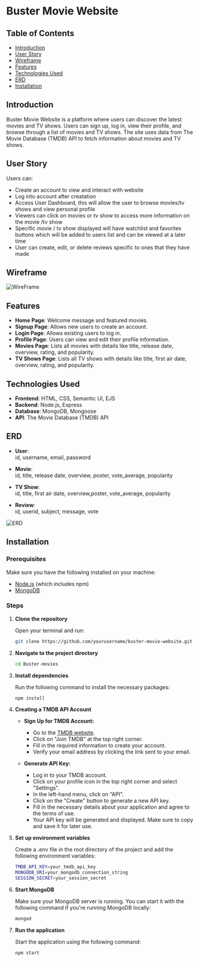 # Buster Movie Website

## Table of Contents

- [Introduction](#introduction)
- [User Story](#user-story)
- [Wireframe](#wireframe)
- [Features](#features)
- [Technologies Used](#technologies-used)
- [ERD](#erd)
- [Installation](#installation)

## Introduction

Buster Movie Website is a platform where users can discover the latest movies and TV shows. Users can sign up, log in, view their profile, and browse through a list of movies and TV shows. The site uses data from The Movie Database (TMDB) API to fetch information about movies and TV shows.

## User Story

Users can:

- Create an account to view and interact with website
- Log into account after creatation
- Access User Dashboard, this will allow the user to browse movies/tv shows and view personal profile
- Viewers can click on movies or tv show to access more information on the movie /tv show
- Specific movie / tv show displayed will have watchlist and favorites buttons which will be added to users list and can be viewed at a later time
- User can create, edit, or delete reviews specific to ones that they have made

## Wireframe

![WireFrame](/public/img/coral_wireframe.png)

## Features

- **Home Page**: Welcome message and featured movies.
- **Signup Page**: Allows new users to create an account.
- **Login Page**: Allows existing users to log in.
- **Profile Page**: Users can view and edit their profile information.
- **Movies Page**: Lists all movies with details like title, release date, overview, rating, and popularity.
- **TV Shows Page**: Lists all TV shows with details like title, first air date, overview, rating, and popularity.

## Technologies Used

- **Frontend**: HTML, CSS, Semantic UI, EJS
- **Backend**: Node.js, Express
- **Database**: MongoDB, Mongoose
- **API**: The Movie Database (TMDB) API

## ERD

- **User**:
  <br>id, username, email, password

- **Movie**:
  <br>id, title, release date, overview, poster, vote_average, popularity

- **TV Show**:
  <br>id, title, first air date, overview,poster, vote_average, popularity
- **Review**:
  <br>id, userid, subject, message, vote

![ERD](/public/img/coral_erd.png)

## Installation

### Prerequisites

Make sure you have the following installed on your machine:
- [Node.js](https://nodejs.org/en/download/) (which includes npm)
- [MongoDB](https://docs.mongodb.com/manual/installation/)

### Steps

1. **Clone the repository**

   Open your terminal and run:
   ```sh
   git clone https://github.com/yourusername/buster-movie-website.git

2. **Navigate to the project directory**
   
   ```sh
   cd Buster-movies

3. **Install dependencies**

   Run the following command to install the necessary packages:
  
   ```sh
   npm install

4. **Creating a TMDB API Account**

   - **Sign Up for TMDB Account:**
     - Go to the [TMDB website](https://www.themoviedb.org/).
     - Click on "Join TMDB" at the top right corner.
     - Fill in the required information to create your account.
     - Verify your email address by clicking the link sent to your email.

   - **Generate API Key:**
     - Log in to your TMDB account.
     - Click on your profile icon in the top right corner and select "Settings".
     - In the left-hand menu, click on "API".
     - Click on the "Create" button to generate a new API key.
     - Fill in the necessary details about your application and agree to the terms of use.
     - Your API key will be generated and displayed. Make sure to copy and save it for later use.

   
5. **Set up environment variables**

   Create a .env file in the root directory of the project and add the following environment variables:

   ```sh
   TMDB_API_KEY=your_tmdb_api_key
   MONGODB_URI=your_mongodb_connection_string
   SESSION_SECRET=your_session_secret

6. **Start MongoDB**

   Make sure your MongoDB server is running. You can start it with the following command if you're running MongoDB locally:

   ```sh
   mongod

7. **Run the application**

   Start the application using the following command:

   ```sh
   npm start

